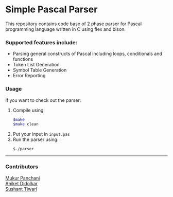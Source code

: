 # Simple Pascal Parser

This repository contains code base of 2 phase parser for Pascal programming language written in C using flex and bison.

### Supported features include: <br>
* Parsing general constructs of Pascal including loops, conditionals and functions
* Token List Generation
* Symbol Table Generation
* Error Reporting

### Usage
If you want to check out the parser: <br>
1. Compile using:
    ```sh
    $make
    $make clean
    ```
2. Put your input in `input.pas`
3. Run the parser using:
    ```
    $./parser
    ```
---
### Contributors
[Mukur Panchani](https://github.com/3sne/)<br>
[Aniket Didolkar](https://github.com/dido1998)<br>
[Sushant Tiwari](https://github.com/tiwarisushant)<br>
